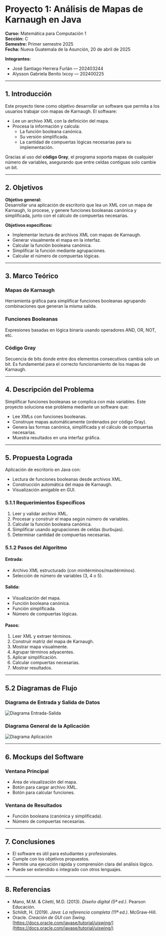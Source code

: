 
# Proyecto 1: Análisis de Mapas de Karnaugh en Java

**Curso:** Matemática para Computación 1  
**Sección:** C  
**Semestre:** Primer semestre 2025  
**Fecha:** Nueva Guatemala de la Asunción, 20 de abril de 2025

**Integrantes:**
- José Santiago Herrera Furlán — 202403244  
- Alysson Gabriela Benito Ixcoy — 202400225  

---

## 1. Introducción

Este proyecto tiene como objetivo desarrollar un software que permita a los usuarios trabajar con mapas de Karnaugh. El software:
- Lee un archivo XML con la definición del mapa.
- Procesa la información y calcula:
  - La función booleana canónica.
  - Su versión simplificada.
  - La cantidad de compuertas lógicas necesarias para su implementación.

Gracias al uso del **código Gray**, el programa soporta mapas de cualquier número de variables, asegurando que entre celdas contiguas solo cambie un bit.

---

## 2. Objetivos

**Objetivo general:**  
Desarrollar una aplicación de escritorio que lea un XML con un mapa de Karnaugh, lo procese, y genere funciones booleanas canónica y simplificada, junto con el cálculo de compuertas necesarias.

**Objetivos específicos:**
- Implementar lectura de archivos XML con mapas de Karnaugh.
- Generar visualmente el mapa en la interfaz.
- Calcular la función booleana canónica.
- Simplificar la función mediante agrupaciones.
- Calcular el número de compuertas lógicas.

---

## 3. Marco Teórico

### Mapas de Karnaugh  
Herramienta gráfica para simplificar funciones booleanas agrupando combinaciones que generan la misma salida.

### Funciones Booleanas  
Expresiones basadas en lógica binaria usando operadores AND, OR, NOT, etc.

### Código Gray  
Secuencia de bits donde entre dos elementos consecutivos cambia solo un bit. Es fundamental para el correcto funcionamiento de los mapas de Karnaugh.

---

## 4. Descripción del Problema

Simplificar funciones booleanas se complica con más variables. Este proyecto soluciona ese problema mediante un software que:
- Lee XMLs con funciones booleanas.
- Construye mapas automáticamente (ordenados por código Gray).
- Genera las formas canónica, simplificada y el cálculo de compuertas necesarias.
- Muestra resultados en una interfaz gráfica.

---

## 5. Propuesta Lograda

Aplicación de escritorio en Java con:
- Lectura de funciones booleanas desde archivos XML.
- Construcción automática del mapa de Karnaugh.
- Visualización amigable en GUI.

### 5.1.1 Requerimientos Específicos
1. Leer y validar archivo XML.
2. Procesar y construir el mapa según número de variables.
3. Calcular la función booleana canónica.
4. Simplificar usando agrupaciones de celdas (burbujas).
5. Determinar cantidad de compuertas necesarias.

### 5.1.2 Pasos del Algoritmo

#### Entrada:
- Archivo XML estructurado (con minitérminos/maxitérminos).
- Selección de número de variables (3, 4 o 5).

#### Salida:
- Visualización del mapa.
- Función booleana canónica.
- Función simplificada.
- Número de compuertas lógicas.

#### Pasos:
1. Leer XML y extraer términos.
2. Construir matriz del mapa de Karnaugh.
3. Mostrar mapa visualmente.
4. Agrupar términos adyacentes.
5. Aplicar simplificación.
6. Calcular compuertas necesarias.
7. Mostrar resultados.

---

## 5.2 Diagramas de Flujo

### Diagrama de Entrada y Salida de Datos
![Diagrama Entrada-Salida](documentacion/diagrama-entrada-salida.png)

### Diagrama General de la Aplicación
![Diagrama Aplicación](documentacion/diagrama-aplicacion.png)


---

## 6. Mockups del Software

### Ventana Principal
- Área de visualización del mapa.
- Botón para cargar archivo XML.
- Botón para calcular funciones.

### Ventana de Resultados
- Función booleana (canónica y simplificada).
- Número de compuertas necesarias.

---

## 7. Conclusiones

- El software es útil para estudiantes y profesionales.
- Cumple con los objetivos propuestos.
- Permite una ejecución rápida y comprensión clara del análisis lógico.
- Puede ser extendido o integrado con otros lenguajes.

---

## 8. Referencias

- Mano, M.M. & Ciletti, M.D. (2013). *Diseño digital (5ª ed.)*. Pearson Educación.
- Schildt, H. (2019). *Java: La referencia completa (11ª ed.)*. McGraw-Hill.
- Oracle. *Creación de GUI con Swing*.  
  [https://docs.oracle.com/javase/tutorial/uiswing/](https://docs.oracle.com/javase/tutorial/uiswing/)
